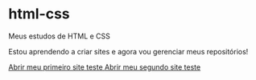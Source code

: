 # html-css
Meus estudos de HTML e CSS

Estou aprendendo a criar sites e agora vou gerenciar meus repositórios!

<a href="https://vpitthan.github.io/html-css/desafios/d0010/android.html"
target="_blank">Abrir meu primeiro site teste
</a>
<a href="desafios/d012/index.html">Abrir meu segundo site teste</a>